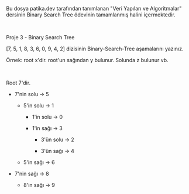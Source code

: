 Bu dosya patika.dev tarafından tanımlanan "Veri Yapıları ve Algoritmalar" dersinin Binary Search Tree ödevinin tamamlanmış halini içermektedir.

<br>

Proje 3 - Binary Search Tree

[7, 5, 1, 8, 3, 6, 0, 9, 4, 2] dizisinin Binary-Search-Tree aşamalarını yazınız.

Örnek: root x'dir. root'un sağından y bulunur. Solunda z bulunur vb.

<br>

Root 7'dir.

- 7'nin solu → 5

    - 5'in solu → 1

        - 1'in solu → 0

        - 1'in sağı → 3

            - 3'ün solu → 2

            - 3'ün sağı → 4

    - 5'in sağı → 6

- 7'nin sağı → 8

    - 8'in sağı → 9
